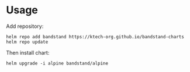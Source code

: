 Usage
=====

Add repository:

```
helm repo add bandstand https://ktech-org.github.io/bandstand-charts
helm repo update
```

Then install chart:

```
helm upgrade -i alpine bandstand/alpine
```

